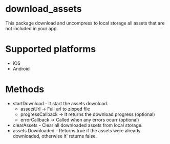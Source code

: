 # download_assets
This package download and uncompress to local storage all assets that are not included in your app.

# Supported platforms
* iOS
* Android

# Methods
* startDownload - It start the assets download.
  * assetsUrl -> Full url to zipped file
  * progressCallback -> It returns the download progress (optional)
  * errorCallback -> Called when any errors ocurr (optional)  
* clearAssets - Clear all downloaded assets from local storage.
* assets Downloaded - Returns true if the assets were already downloaded, otherwise it' returns false.
